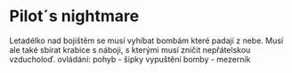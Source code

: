 # Pilot´s nightmare
Letadélko nad bojištěm se musí vyhíbat bombám které padají z nebe. Musí ale také sbírat krabice s náboji, s kterými musí zničit nepřátelskou vzducholoď.
ovládání:
  pohyb - šipky
  vypuštění bomby - mezerník
